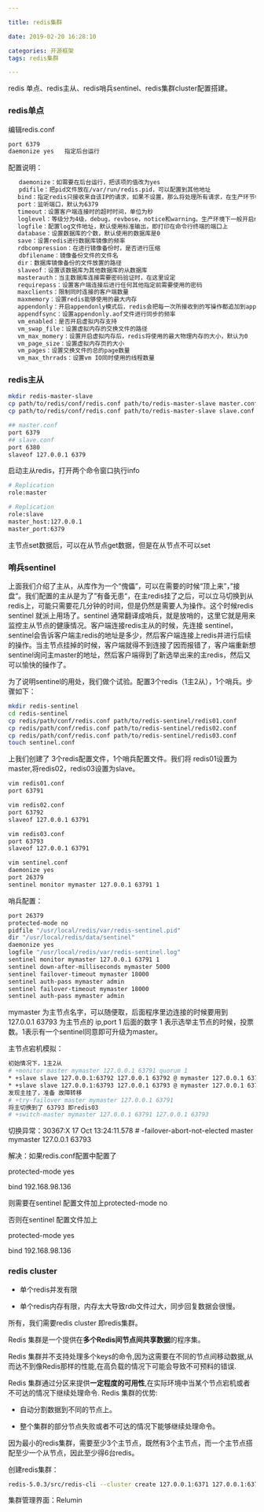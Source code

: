 ```yaml
---

title: redis集群

date: 2019-02-20 16:28:10

categories: 开源框架
tags: redis集群

---
```


redis 单点、redis主从、redis哨兵sentinel、redis集群cluster配置搭建。

<!--more-->

### redis单点

编辑redis.conf

```bash
port 6379
daemonize yes   指定后台运行
```

配置说明：

```bash
   daemonize：如需要在后台运行，把该项的值改为yes
   pdifile：把pid文件放在/var/run/redis.pid，可以配置到其他地址
　 bind：指定redis只接收来自该IP的请求，如果不设置，那么将处理所有请求，在生产环节中最好设置该项
　 port：监听端口，默认为6379
　 timeout：设置客户端连接时的超时时间，单位为秒
　 loglevel：等级分为4级，debug，revbose，notice和warning。生产环境下一般开启notice
　 logfile：配置log文件地址，默认使用标准输出，即打印在命令行终端的端口上
　 database：设置数据库的个数，默认使用的数据库是0
　 save：设置redis进行数据库镜像的频率
　 rdbcompression：在进行镜像备份时，是否进行压缩
   dbfilename：镜像备份文件的文件名
　 dir：数据库镜像备份的文件放置的路径
　 slaveof：设置该数据库为其他数据库的从数据库
　 masterauth：当主数据库连接需要密码验证时，在这里设定
　 requirepass：设置客户端连接后进行任何其他指定前需要使用的密码
　 maxclients：限制同时连接的客户端数量
　 maxmemory：设置redis能够使用的最大内存
　 appendonly：开启appendonly模式后，redis会把每一次所接收到的写操作都追加到appendonly.aof文件中，当redis重新启动时，会从该文件恢复出之前的状态
　 appendfsync：设置appendonly.aof文件进行同步的频率
　 vm_enabled：是否开启虚拟内存支持
　 vm_swap_file：设置虚拟内存的交换文件的路径
　 vm_max_momery：设置开启虚拟内存后，redis将使用的最大物理内存的大小，默认为0
　 vm_page_size：设置虚拟内存页的大小
　 vm_pages：设置交换文件的总的page数量
　 vm_max_thrrads：设置vm IO同时使用的线程数量
```

### redis主从

```bash
mkdir redis-master-slave
cp path/to/redis/conf/redis.conf path/to/redis-master-slave master.conf
cp path/to/redis/conf/redis.conf path/to/redis-master-slave slave.conf

## master.conf
port 6379
## slave.conf
port 6380
slaveof 127.0.0.1 6379
```

启动主从redis，打开两个命令窗口执行info

```bash
# Replication
role:master

# Replication
role:slave
master_host:127.0.0.1
master_port:6379
```

主节点set数据后，可以在从节点get数据，但是在从节点不可以set

### 哨兵sentinel

上面我们介绍了主从，从库作为一个“傀儡”，可以在需要的时候“顶上来”，”接盘“。我们配置的主从是为了”有备无患“，在主redis挂了之后，可以立马切换到从redis上，可能只需要花几分钟的时间，但是仍然是需要人为操作。这个时候redis sentinel 就派上用场了。sentinel 通常翻译成哨兵，就是放哨的，这里它就是用来监控主从节点的健康情况。客户端连接redis主从的时候，先连接 sentinel，sentinel会告诉客户端主redis的地址是多少，然后客户端连接上redis并进行后续的操作。当主节点挂掉的时候，客户端就得不到连接了因而报错了，客户端重新想sentinel询问主master的地址，然后客户端得到了新选举出来的主redis，然后又可以愉快的操作了。

为了说明sentinel的用处，我们做个试验。配置3个redis（1主2从），1个哨兵。步骤如下：

```bash
mkdir redis-sentinel
cd redis-sentinel
cp redis/path/conf/redis.conf path/to/redis-sentinel/redis01.conf
cp redis/path/conf/redis.conf path/to/redis-sentinel/redis02.conf
cp redis/path/conf/redis.conf path/to/redis-sentinel/redis03.conf
touch sentinel.conf
```

上我们创建了 3个redis配置文件，1个哨兵配置文件。我们将 redis01设置为master,将redis02，redis03设置为slave。

```bash
vim redis01.conf
port 63791

vim redis02.conf
port 63792
slaveof 127.0.0.1 63791

vim redis03.conf
port 63793
slaveof 127.0.0.1 63791

vim sentinel.conf
daemonize yes
port 26379
sentinel monitor mymaster 127.0.0.1 63791 1  
```

哨兵配置：

```bash
port 26379
protected-mode no
pidfile "/usr/local/redis/var/redis-sentinel.pid"
dir "/usr/local/redis/data/sentinel"
daemonize yes
logfile "/usr/local/redis/var/redis-sentinel.log"
sentinel monitor mymaster 127.0.0.1 63791 1
sentinel down-after-milliseconds mymaster 5000
sentinel failover-timeout mymaster 18000
sentinel auth-pass mymaster admin
sentinel failover-timeout mymaster 18000
sentinel auth-pass mymaster admin
```

mymaster 为主节点名字，可以随便取，后面程序里边连接的时候要用到 127.0.0.1 63793 为主节点的 ip,port 1 后面的数字 1 表示选举主节点的时候，投票数。1表示有一个sentinel同意即可升级为master。

主节点宕机模拟：

```bash
初始情况下，1主2从
# +monitor master mymaster 127.0.0.1 63791 quorum 1
* +slave slave 127.0.0.1:63792 127.0.0.1 63792 @ mymaster 127.0.0.1 63791
* +slave slave 127.0.0.1:63793 127.0.0.1 63793 @ mymaster 127.0.0.1 63791
发现主挂了，准备 故障转移
# +try-failover master mymaster 127.0.0.1 63791
将主切换到了 63793 即redis03 
# +switch-master mymaster 127.0.0.1 63791 127.0.0.1 63793
```

切换异常：30367:X 17 Oct 13:24:11.578 # -failover-abort-not-elected master mymaster 127.0.0.1 63793

解决：如果redis.conf配置中配置了

protected-mode yes

bind 192.168.98.136

则需要在sentinel 配置文件加上protected-mode no

否则在sentinel 配置文件加上

protected-mode yes  

bind 192.168.98.136

### redis cluster

- 单个redis并发有限

- 单个redis内存有限，内存太大导致rdb文件过大，同步回复数据会很慢。

所有，我们需要redis cluster 即redis集群。

Redis 集群是一个提供在**多个Redis间节点间共享数据**的程序集。

Redis 集群并不支持处理多个keys的命令,因为这需要在不同的节点间移动数据,从而达不到像Redis那样的性能,在高负载的情况下可能会导致不可预料的错误.

Redis 集群通过分区来提供**一定程度的可用性**,在实际环境中当某个节点宕机或者不可达的情况下继续处理命令. Redis 集群的优势:

- 自动分割数据到不同的节点上。

- 整个集群的部分节点失败或者不可达的情况下能够继续处理命令。

因为最小的redis集群，需要至少3个主节点，既然有3个主节点，而一个主节点搭配至少一个从节点，因此至少得6台redis。

创建redis集群：

```bash
redis-5.0.3/src/redis-cli --cluster create 127.0.0.1:6371 127.0.0.1:6372 127.0.0.1:6373 127.0.0.1:6374 127.0.0.1:6375 127.0.0.1:6376 --cluster-replicas 1
```

集群管理界面：Relumin
